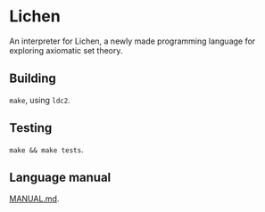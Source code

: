 # Lichen

An interpreter for Lichen, a newly made programming language for exploring
axiomatic set theory.

## Building

`make`, using `ldc2`.

## Testing

`make && make tests`.

## Language manual

[MANUAL.md](Here).


